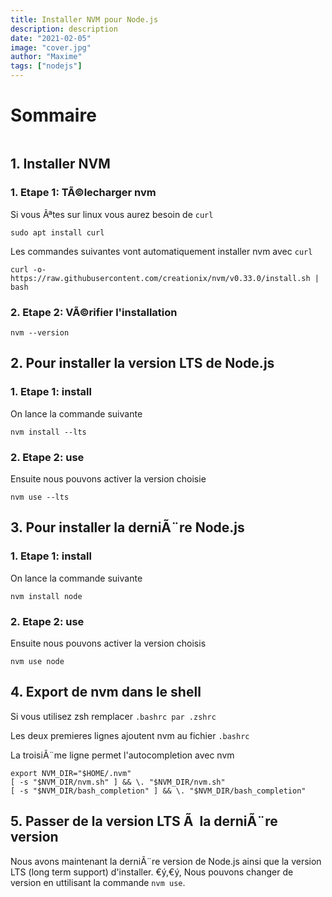 ```yaml
---
title: Installer NVM pour Node.js
description: description
date: "2021-02-05"
image: "cover.jpg"
author: "Maxime"
tags: ["nodejs"]
---
```


# Sommaire

```toc

```

## 1. Installer NVM

### 1. Etape 1: TÃ©lecharger nvm

Si vous Ãªtes sur linux vous aurez besoin de `curl`

```
sudo apt install curl
```

Les commandes suivantes vont automatiquement installer nvm avec `curl`

```
curl -o- https://raw.githubusercontent.com/creationix/nvm/v0.33.0/install.sh | bash
```

### 2. Etape 2: VÃ©rifier l'installation

```
nvm --version
```

## 2. Pour installer la version LTS de Node.js

### 1. Etape 1: install

On lance la commande suivante

```
nvm install --lts
```
### 2. Etape 2: use
Ensuite nous pouvons activer la version choisie

```
nvm use --lts
```

## 3. Pour installer la derniÃ¨re Node.js
### 1. Etape 1: install

On lance la commande suivante

```
nvm install node
```
### 2. Etape 2: use
Ensuite nous pouvons activer la version choisis

```
nvm use node
```

## 4. Export de nvm dans le shell

Si vous utilisez zsh remplacer `.bashrc par .zshrc`

Les deux premieres lignes ajoutent nvm au fichier `.bashrc`

La troisiÃ¨me ligne permet l'autocompletion avec nvm

```
export NVM_DIR="$HOME/.nvm"
[ -s "$NVM_DIR/nvm.sh" ] && \. "$NVM_DIR/nvm.sh"
[ -s "$NVM_DIR/bash_completion" ] && \. "$NVM_DIR/bash_completion"
```

## 5. Passer de la version LTS Ã  la derniÃ¨re version

Nous avons maintenant la derniÃ¨re version de Node.js ainsi que la version LTS (long term support) d'installer.
€ý,€ý,
Nous pouvons changer de version en uttilisant la commande `nvm use`.
